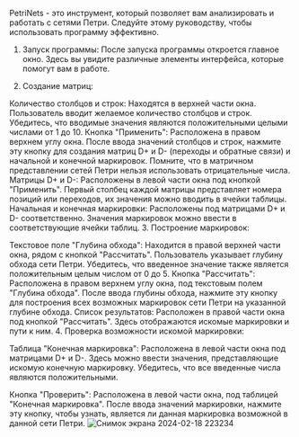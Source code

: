 PetriNets - это инструмент, который позволяет вам анализировать и работать с сетями Петри. Следуйте этому руководству, чтобы использовать программу эффективно.

1. Запуск программы:
После запуска программы откроется главное окно. Здесь вы увидите различные элементы интерфейса, которые помогут вам в работе.

2. Создание матриц:

Количество столбцов и строк: Находятся в верхней части окна. Пользователь вводит желаемое количество столбцов и строк. Убедитесь, что вводимые значения являются положительными целыми числами от 1 до 10.
Кнопка "Применить": Расположена в правом верхнем углу окна. После ввода значений столбцов и строк, нажмите эту кнопку для создания матриц D+ и D- (переходы и обратные связи) и начальной и конечной маркировок. Помните, что в матричном представлении сетей Петри нельзя использовать отрицательные числа.
Матрицы D+ и D-: Расположены в левой части окна под кнопкой "Применить". Первый столбец каждой матрицы представляет номера позиций или переходов, их значения можно вводить в ячейки таблицы.
Начальная и конечная маркировки: Расположены под матрицами D+ и D- соответственно. Значения маркировок можно ввести в соответствующие ячейки таблиц.
3. Построение маркировок:

Текстовое поле "Глубина обхода": Находится в правой верхней части окна, рядом с кнопкой "Рассчитать". Пользователь указывает глубину обхода сети Петри. Убедитесь, что введенное значение также является положительным целым числом от 0 до 5.
Кнопка "Рассчитать": Расположена в правом верхнем углу окна, под текстовым полем "Глубина обхода". После ввода глубины обхода, нажмите эту кнопку для построения всех возможных маркировок сети Петри на указанной глубине обхода.
Список результатов: Расположен в правой части окна под кнопкой "Рассчитать". Здесь отображаются искомые маркировки и пути к ним.
4. Проверка возможности искомой маркировки:

Таблица "Конечная маркировка": Расположена в левой части окна под матрицами D+ и D-. Здесь можно ввести значения, представляющие искомую конечную маркировку. Убедитесь, что все введенные числа являются положительными.

Кнопка "Проверить": Расположена в левой части окна, под таблицей "Конечная маркировка". После ввода значений маркировки, нажмите эту кнопку, чтобы узнать, является ли данная маркировка возможной в данной сети Петри.
![Снимок экрана 2024-02-18 223234](https://github.com/marinaRYA/NetPetri3.0/assets/103358326/8c73256c-74a1-4298-bf1c-df312cdffbac)
